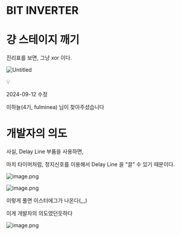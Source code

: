 # BIT INVERTER

# 걍 스테이지 깨기

진리표를 보면, 그냥 xor 이다.

![Untitled](/images/4_BIT_INVERTER/Untitled.png)


💡

2024-09-12 수정

이하늘(4기, fulminea) 님이 찾아주셨습니다



# 개발자의 의도

사실, Delay Line 부품을 사용하면, 

마치 타이머처럼, 정지신호를 이용해서 Delay Line 을 “끌” 수 있기 때문이다.

![image.png](/images/4_BIT_INVERTER/image.png)

![image.png](/images/4_BIT_INVERTER/image_1.png)

이렇게 풀면 이스터에그가 나온다(,,,)

이게 개발자의 의도였던듯하다

![image.png](/images/4_BIT_INVERTER/image_2.png)